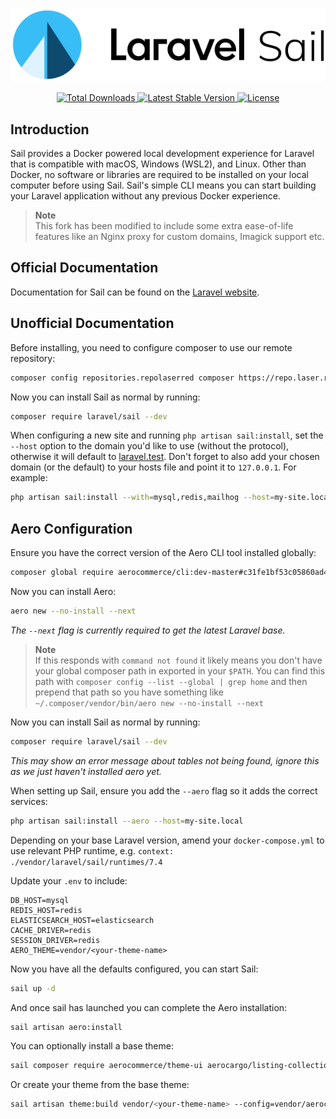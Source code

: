<p align="center"><img src="https://github.com/laravel/sail/raw/HEAD/art/logo.svg" alt="Logo Laravel Sail"></p>

<p align="center">
    <a href="https://packagist.org/packages/laravel/sail">
        <img src="https://img.shields.io/packagist/dt/laravel/sail" alt="Total Downloads">
    </a>
    <a href="https://packagist.org/packages/laravel/sail">
        <img src="https://img.shields.io/packagist/v/laravel/sail" alt="Latest Stable Version">
    </a>
    <a href="https://packagist.org/packages/laravel/sail">
        <img src="https://img.shields.io/packagist/l/laravel/sail" alt="License">
    </a>
</p>

## Introduction

Sail provides a Docker powered local development experience for Laravel that is compatible with macOS, Windows (WSL2), and Linux. Other than Docker, no software or libraries are required to be installed on your local computer before using Sail. Sail's simple CLI means you can start building your Laravel application without any previous Docker experience.

> **Note**  
> This fork has been modified to include some extra ease-of-life features like an Nginx proxy for custom domains, Imagick support etc.

## Official Documentation

Documentation for Sail can be found on the [Laravel website](https://laravel.com/docs/sail).

## Unofficial Documentation

Before installing, you need to configure composer to use our remote repository:

```bash
composer config repositories.repolaserred composer https://repo.laser.red
```

Now you can install Sail as normal by running:

```bash
composer require laravel/sail --dev
```

When configuring a new site and running `php artisan sail:install`, set the `--host` option to the domain you'd like to use (without the protocol), otherwise it will default to [laravel.test](http://laravel.test). Don't forget to also add your chosen domain (or the default) to your hosts file and point it to `127.0.0.1`. For example:

```bash
php artisan sail:install --with=mysql,redis,mailhog --host=my-site.local
```

## Aero Configuration

Ensure you have the correct version of the Aero CLI tool installed globally:

```bash
composer global require aerocommerce/cli:dev-master#c31fe1bf53c05860ad45342106d028677f2bfa52
```

Now you can install Aero:

```bash
aero new --no-install --next
```
_The `--next` flag is currently required to get the latest Laravel base._

> **Note**  
> If this responds with `command not found` it likely means you don't have your global composer path in exported in your `$PATH`. You can find this path with `composer config --list --global | grep home` and then prepend that path so you have something like `~/.composer/vendor/bin/aero new --no-install --next`

Now you can install Sail as normal by running:

```bash
composer require laravel/sail --dev
```

_This may show an error message about tables not being found, ignore this as we just haven't installed aero yet._

When setting up Sail, ensure you add the `--aero` flag so it adds the correct services: 

```bash
php artisan sail:install --aero --host=my-site.local
```

Depending on your base Laravel version, amend your `docker-compose.yml` to use relevant PHP runtime, e.g. `context: ./vendor/laravel/sail/runtimes/7.4`

Update your `.env` to include:
```Dotenv
DB_HOST=mysql
REDIS_HOST=redis
ELASTICSEARCH_HOST=elasticsearch
CACHE_DRIVER=redis
SESSION_DRIVER=redis
AERO_THEME=vendor/<your-theme-name>
```

Now you have all the defaults configured, you can start Sail:
```bash
sail up -d
```

And once sail has launched you can complete the Aero installation:
```bash
sail artisan aero:install
```

You can optionally install a base theme:
```bash
sail composer require aerocommerce/theme-ui aerocargo/listing-collections aerocommerce/account-area aerocommerce/components
```

Or create your theme from the base theme:
```bash
sail artisan theme:build vendor/<your-theme-name> --config=vendor/aerocommerce/theme-ui/config/phantom.yml
```
